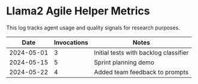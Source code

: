 # Llama2 Agile Helper Metrics

This log tracks agent usage and quality signals for research purposes.

| Date       | Invocations | Notes                                 |
| ---------- | ----------- | ------------------------------------- |
| 2024-05-01 | 3           | Initial tests with backlog classifier |
| 2024-05-15 | 5           | Sprint planning demo                  |
| 2024-05-22 | 4           | Added team feedback to prompts        |
